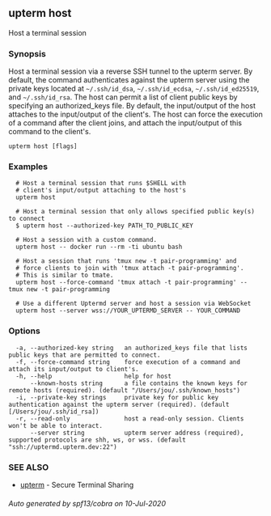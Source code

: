 ## upterm host

Host a terminal session

### Synopsis

Host a terminal session via a reverse SSH tunnel to the upterm server. By default, the command authenticates against the upterm server using the private keys located at `~/.ssh/id_dsa`, `~/.ssh/id_ecdsa`, `~/.ssh/id_ed25519`, and `~/.ssh/id_rsa`. The host can permit a list of client public keys by specifying an authorized_keys file. By default, the input/output of the host attaches to the input/output of the client's. The host can force the execution of a command after the client joins, and attach the input/output of this command to the client's.

```
upterm host [flags]
```

### Examples

```
  # Host a terminal session that runs $SHELL with
  # client's input/output attaching to the host's
  upterm host

  # Host a terminal session that only allows specified public key(s) to connect
  $ upterm host --authorized-key PATH_TO_PUBLIC_KEY

  # Host a session with a custom command.
  upterm host -- docker run --rm -ti ubuntu bash

  # Host a session that runs 'tmux new -t pair-programming' and
  # force clients to join with 'tmux attach -t pair-programming'.
  # This is similar to tmate.
  upterm host --force-command 'tmux attach -t pair-programming' -- tmux new -t pair-programming

  # Use a different Uptermd server and host a session via WebSocket
  upterm host --server wss://YOUR_UPTERMD_SERVER -- YOUR_COMMAND
```

### Options

```
  -a, --authorized-key string   an authorized_keys file that lists public keys that are permitted to connect.
  -f, --force-command string    force execution of a command and attach its input/output to client's.
  -h, --help                    help for host
      --known-hosts string      a file contains the known keys for remote hosts (required). (default "/Users/jou/.ssh/known_hosts")
  -i, --private-key strings     private key for public key authentication against the upterm server (required). (default [/Users/jou/.ssh/id_rsa])
  -r, --read-only               host a read-only session. Clients won't be able to interact.
      --server string           upterm server address (required), supported protocols are shh, ws, or wss. (default "ssh://uptermd.upterm.dev:22")
```

### SEE ALSO

* [upterm](upterm.md)	 - Secure Terminal Sharing

###### Auto generated by spf13/cobra on 10-Jul-2020
